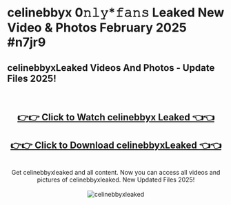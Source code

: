 # celinebbyx 0𝚗𝚕𝚢*𝚏𝚊𝚗𝚜 Leaked New Video & Photos February 2025 #n7jr9

<h2>celinebbyxLeaked Videos And Photos - Update Files 2025!</h2>
<br>
<div align="center">
<h2><a href="https://mediaupload.pro?title=celinebbyx&ref=11F" rel="nofollow">👉👉 Click to Watch celinebbyx Leaked 👈👈</a></h2>
<h2><a href="https://mediaupload.pro?title=celinebbyx&ref=11F" rel="nofollow">👉👉 Click to Download celinebbyxLeaked 👈👈</a></h2>
<br>
Get celinebbyxleaked and all content. Now you can access all videos and pictures of celinebbyxleaked. New Updated Files 2025!
<br>
<br>
<a href="https://mediaupload.pro?title=celinebbyx&ref=11F" rel="nofollow" data-target="animated-image.originalLink"><img src="https://i.ibb.co/Gkj2r4b/banner.png" alt="celinebbyxleaked" style="max-width: 100%; display: inline-block;" data-target="animated-image.originalImage"></a>
</div>
<br>

